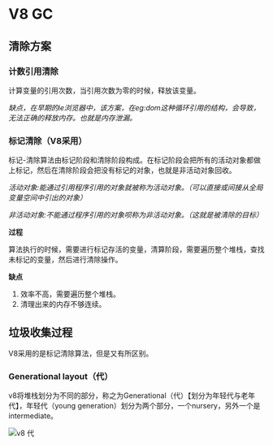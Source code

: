 # V8 GC

## 清除方案

### 计数引用清除

计算变量的引用次数，当引用次数为零的时候，释放该变量。

*缺点，在早期的ie浏览器中，该方案，在eg:dom这种循环引用的结构，会导致，无法正确的释放内存。也就是内存泄漏。*

### 标记清除（V8采用）

标记-清除算法由标记阶段和清除阶段构成。在标记阶段会把所有的活动对象都做上标记，然后在清除阶段会把没有标记的对象，也就是非活动对象回收。

*活动对象:能通过引用程序引用的对象就被称为活动对象。（可以直接或间接从全局变量空间中引出的对象）*

*非活动对象:不能通过程序引用的对象呗称为非活动对象。（这就是被清除的目标）*

**过程**

算法执行的时候，需要进行标记存活的变量，清算阶段，需要遍历整个堆栈，查找未标记的变量，然后进行清除操作。


**缺点**
1. 效率不高，需要遍历整个堆栈。
2. 清理出来的内存不够连续。


## 垃圾收集过程

V8采用的是标记清除算法，但是又有所区别。

### Generational layout（代）

v8将堆栈划分为不同的部分，称之为Generational（代）【划分为年轻代与老年代】，年轻代（young generation）划分为两个部分，一个nursery，另外一个是intermediate。

![v8 代](ttps://github.com/skyujilong/notebook/blob/master/src/generational-layer.svg)




